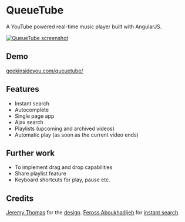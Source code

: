 QueueTube
========

A YouTube powered real-time music player built with AngularJS.

[![QueueTube screenshot](https://raw.githubusercontent.com/ahhda/queuetube/master/screen.png)](http://geekinsideyou.com/queuetube/)

## Demo

[geekinsideyou.com/queuetube/](http://geekinsideyou.com/queuetube/)

## Features

* Instant search
* Autocomplete
* Single page app
* Ajax search
* Playlists (upcoming and archived videos)
* Automatic play (as soon as the current video ends)

## Further work

* To implement drag and drop capabilities
* Share playlist feature
* Keyboard shortcuts for play, pause etc.

## Credits

[Jeremy Thomas](https://github.com/jgthms) for the [design](https://github.com/jgthms/juketube).
[Feross Aboukhadijeh](https://github.com/feross) for [instant search](https://github.com/feross/youtube-instant).
